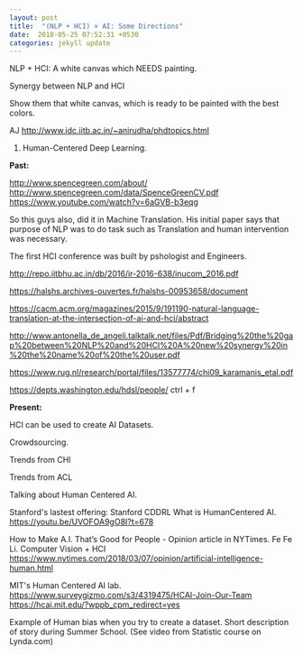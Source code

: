 ```yaml
---
layout: post
title:  "(NLP + HCI) × AI: Some Directions"
date:  2018-05-25 07:52:31 +0530
categories: jekyll update
---
```


NLP + HCI: A white canvas which NEEDS painting.

Synergy between NLP and HCI

Show them that white canvas, which is ready to be painted with the best colors.

AJ
http://www.idc.iitb.ac.in/~anirudha/phdtopics.html

1. Human-Centered Deep Learning.

**Past:**

http://www.spencegreen.com/about/
http://www.spencegreen.com/data/SpenceGreenCV.pdf
https://www.youtube.com/watch?v=6aGVB-b3eqg

So this guys also, did it in Machine Translation. His initial paper says that purpose of NLP was to do task such as Translation and human intervention was necessary.


The first HCI conference was built by pshologist and Engineers.


http://repo.iitbhu.ac.in/db/2016/ir-2016-638/inucom_2016.pdf

https://halshs.archives-ouvertes.fr/halshs-00953658/document

https://cacm.acm.org/magazines/2015/9/191190-natural-language-translation-at-the-intersection-of-ai-and-hci/abstract

http://www.antonella_de_angeli.talktalk.net/files/Pdf/Bridging%20the%20gap%20between%20NLP%20and%20HCI%20A%20new%20synergy%20in%20the%20name%20of%20the%20user.pdf

https://www.rug.nl/research/portal/files/13577774/chi09_karamanis_etal.pdf

https://depts.washington.edu/hdsl/people/
ctrl + f


**Present:**

HCI can be used to create AI Datasets.


Crowdsourcing.



Trends from CHI

Trends from ACL


Talking about Human Centered AI. 

Stanford's lastest offering: Stanford CDDRL
What is HumanCentered AI.
https://youtu.be/UVOFOA9gO8I?t=678


How to Make A.I. That’s Good for People - 
Opinion article in NYTimes. 
Fe Fe Li. 
Computer Vision + HCI
https://www.nytimes.com/2018/03/07/opinion/artificial-intelligence-human.html

MIT's Human Centered AI lab.
https://www.surveygizmo.com/s3/4319475/HCAI-Join-Our-Team
https://hcai.mit.edu/?wppb_cpm_redirect=yes


Example of Human bias when you try to create a dataset.
Short description of story during Summer School.
(See video from Statistic course on Lynda.com)